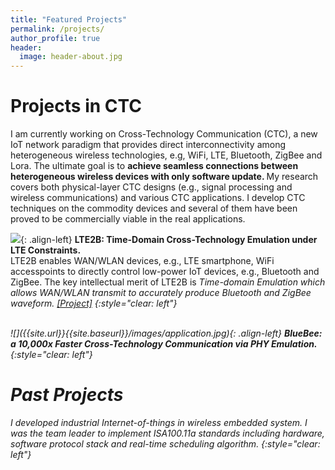 ```yaml
---
title: "Featured Projects"
permalink: /projects/
author_profile: true
header:
  image: header-about.jpg
---
```


Projects in CTC
======
I am currently working on Cross-Technology Communication (CTC), a new IoT network paradigm that provides direct interconnectivity among heterogeneous wireless technologies,
e.g, WiFi, LTE, Bluetooth, ZigBee and Lora. The ultimate goal is to <b>achieve seamless connections between heterogeneous wireless devices with only software update. </b>
My research covers both physical-layer CTC designs (e.g., signal processing and wireless communications) and various CTC applications. 
I develop CTC techniques on the commodity devices and several of them have been proved to be commercially viable in the real applications. 

![]({{site.url}}{{site.baseurl}}/images/application.jpg){: .align-left}
<b>LTE2B: Time-Domain Cross-Technology Emulation under LTE Constraints.</b> <br> 
LTE2B enables WAN/WLAN devices, e.g., LTE smartphone, WiFi accesspoints to directly control low-power IoT devices, e.g., Bluetooth and ZigBee. The key intellectual merit of 
LTE2B is <i>Time-domain Emulation<i> which allows WAN/WLAN transmit to accurately produce Bluetooth and ZigBee waveform. 
[[Project]](http://liux4189.github.io/publications/LTE2B)
{:style="clear: left"}

<br>
![]({{site.url}}{{site.baseurl}}/images/application.jpg){: .align-left}
<b>BlueBee: a 10,000x Faster Cross-Technology Communication via PHY Emulation.</b> <br>
{:style="clear: left"}


Past Projects
======
I developed industrial Internet-of-things in wireless embedded system. I was the team leader to implement ISA100.11a standards including hardware, software protocol stack 
and real-time scheduling algorithm. 
{:style="clear: left"}

